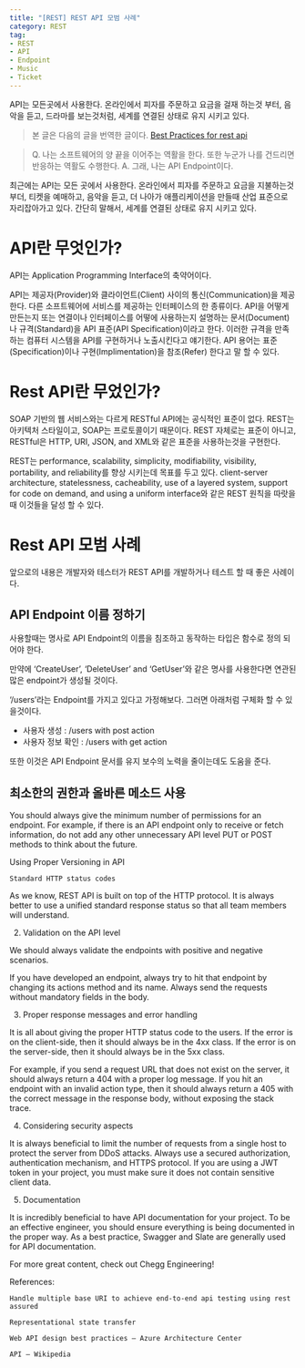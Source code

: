 ```yaml
---
title: "[REST] REST API 모범 사례"
category: REST
tag:
- REST
- API
- Endpoint
- Music
- Ticket
---
```


API는 모든곳에서 사용한다. 온라인에서 피자를 주문하고 요금을 걸재 하는것 부터, 음악을 듣고, 드라마를 보는것처럼, 세계를 연결된 상태로 유지 시키고 있다.

> 본 글은 다음의 글을 번역한 글이다. [Best Practices for rest api](https://medium.com/chegg/best-practices-for-rest-api-df7417ea07e5)

> Q. 나는 소프트웨어의 양 끝을 이어주는 역활을 한다. 또한 누군가 나를 건드리면 반응하는 역활도 수행한다.
> A. 그래, 나는 API Endpoint이다. 

최근에는 API는 모든 곳에서 사용한다. 온라인에서 피자를 주문하고 요금을 지불하는것 부더, 티켓을 예매하고, 음악을 듣고, 더 나아가 애플리케이션을 만들때 산업 표준으로 자리잡아가고 있다. 간단히 말해서, 세계를 연결된 상태로 유지 시키고 있다.

# API란 무엇인가?

API는 Application Programming Interface의 축약어이다.

API는 제공자(Provider)와 클라이언트(Client) 사이의 통신(Communication)을 제공한다. 다른 소프트웨어에 서비스를 제공하는 인터페이스의 한 종류이다. API을 어떻게 만든는지 또는 연결이나 인터페이스를 어떻에 사용하는지 설명하는 문서(Document)나 규격(Standard)을 API 표준(API Specification)이라고 한다. 이러한 규격을 만족하는 컴퓨터 시스템을 API를 구현하거나 노출시킨다고 얘기한다. API 용어는 표준(Specification)이나 구현(Implimentation)을 참조(Refer) 한다고 말 할 수 있다.

# Rest API란 무었인가?

SOAP 기반의 웹 서비스와는 다르게 RESTful API에는 공식적인 표준이 없다. REST는 아키텍처 스타일이고, SOAP는 프로토콜이기 때문이다. REST 자체로는 표준이 아니고, RESTful은 HTTP, URI, JSON, and XML와 같은 표준을 사용하는것을 구현한다.

REST는 performance, scalability, simplicity, modifiability, visibility, portability, and reliability를 향상 시키는데 목표를 두고 있다. client-server architecture, statelessness, cacheability, use of a layered system, support for code on demand, and using a uniform interface와 같은 REST 원칙을 따랏을때 이것들을 달성 할 수 있다. 

# Rest API 모범 사례

앞으로의 내용은 개발자와 테스터가 REST API를 개발하거나 테스트 할 때 좋은 사례이다.

## API Endpoint 이름 정하기

사용할때는 명사로 API Endpoint의 이름을 침조하고 동작하는 타입은 함수로 정의 되어야 한다.

만약에 ‘CreateUser’, ‘DeleteUser’ and ‘GetUser’와 같은 명사를 사용한다면 연관된 많은 endpoint가 생성될 것이다.

‘/users’라는 Endpoint를 가지고 있다고 가정해보다. 그러면 아래처럼 구체화 할 수 있을것이다.

* 사용자 생성 : /users with post action
* 사용자 정보 확인 : /users with get action

또한 이것은 API Endpoint 문서를 유지 보수의 노력을 줄이는데도 도움을 준다.

## 최소한의 권한과 올바른 메소드 사용

You should always give the minimum number of permissions for an endpoint. For example, if there is an API endpoint only to receive or fetch information, do not add any other unnecessary API level PUT or POST methods to think about the future.

Using Proper Versioning in API

    Standard HTTP status codes

As we know, REST API is built on top of the HTTP protocol. It is always better to use a unified standard response status so that all team members will understand.

2. Validation on the API level

We should always validate the endpoints with positive and negative scenarios.

If you have developed an endpoint, always try to hit that endpoint by changing its actions method and its name. Always send the requests without mandatory fields in the body.

3. Proper response messages and error handling

It is all about giving the proper HTTP status code to the users. If the error is on the client-side, then it should always be in the 4xx class. If the error is on the server-side, then it should always be in the 5xx class.

For example, if you send a request URL that does not exist on the server, it should always return a 404 with a proper log message. If you hit an endpoint with an invalid action type, then it should always return a 405 with the correct message in the response body, without exposing the stack trace.

4. Considering security aspects

It is always beneficial to limit the number of requests from a single host to protect the server from DDoS attacks. Always use a secured authorization, authentication mechanism, and HTTPS protocol. If you are using a JWT token in your project, you must make sure it does not contain sensitive client data.

5. Documentation

It is incredibly beneficial to have API documentation for your project. To be an effective engineer, you should ensure everything is being documented in the proper way. As a best practice, Swagger and Slate are generally used for API documentation.

For more great content, check out Chegg Engineering!

References:

    Handle multiple base URI to achieve end-to-end api testing using rest assured

    Representational state transfer

    Web API design best practices — Azure Architecture Center

    API — Wikipedia